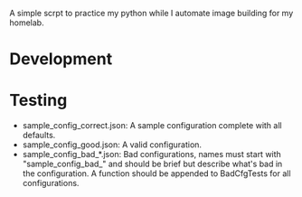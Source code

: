 A simple scrpt to practice my python while I automate image building for my
homelab.

Development
===========


Testing
=======

- sample_config_correct.json: A sample configuration complete with all
  defaults.
- sample_config_good.json: A valid configuration.
- sample_config_bad_*.json: Bad configurations, names must start with
  "sample_config_bad_" and should be brief but describe what's bad in the
  configuration. A function should be appended to BadCfgTests for all
  configurations.
